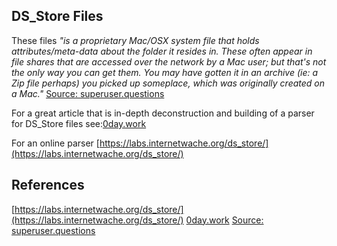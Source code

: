 ## DS_Store Files

These files *"is a proprietary Mac/OSX system file that holds attributes/meta-data about the folder it resides in. These often appear in file shares that are accessed over the network by a Mac user; but that's not the only way you can get them. You may have gotten it in an archive (ie: a Zip file perhaps) you picked up someplace, which was originally created on a Mac."* [Source: superuser.questions](https://superuser.com/questions/757593/what-is-ds-store-file-in-windows#757596)

For a great article that is in-depth deconstruction and building of a parser for DS_Store files see:[0day.work](https://0day.work/parsing-the-ds_store-file-format/)

For an online parser [https://labs.internetwache.org/ds_store/](https://labs.internetwache.org/ds_store/)

## References

[https://labs.internetwache.org/ds_store/](https://labs.internetwache.org/ds_store/)
[0day.work](https://0day.work/parsing-the-ds_store-file-format/)
[Source: superuser.questions](https://superuser.com/questions/757593/what-is-ds-store-file-in-windows#757596)